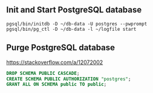 ## Init and Start PostgreSQL database
```shell
pgsql/bin/initdb -D ~/db-data -U postgres --pwprompt
pgsql/bin/pg_ctl -D ~/db-data -l ~/logfile start
```

## Purge PostgreSQL database
https://stackoverflow.com/a/12072002

```sql
DROP SCHEMA PUBLIC CASCADE;
CREATE SCHEMA PUBLIC AUTHORIZATION "postgres";
GRANT ALL ON SCHEMA public TO public;
```
